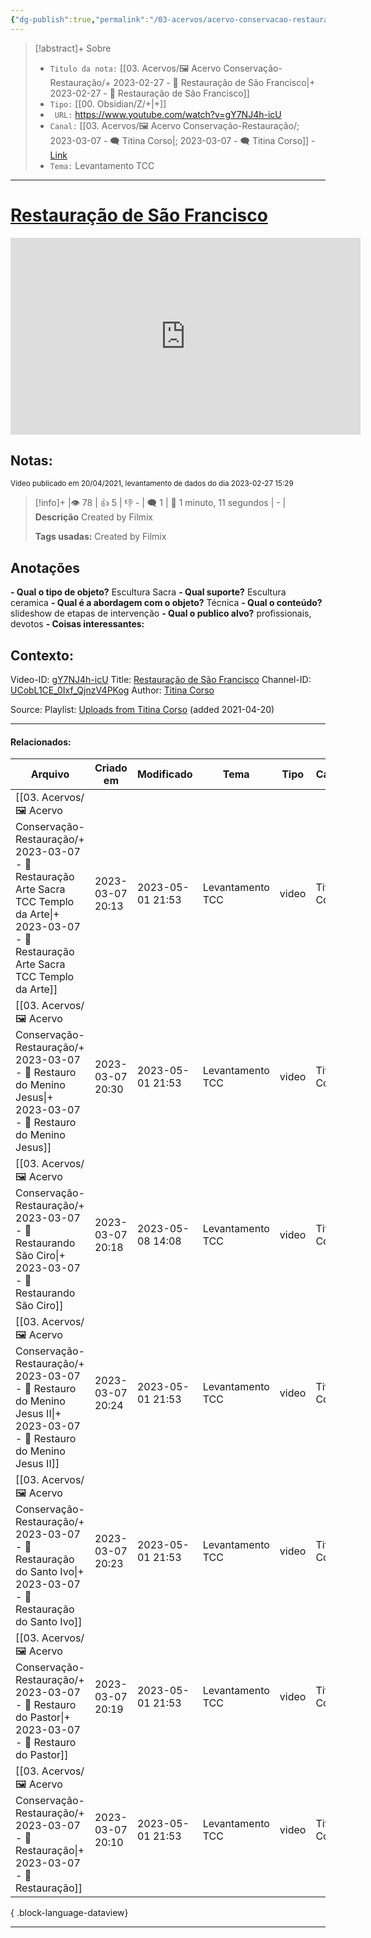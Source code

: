 ```yaml
---
{"dg-publish":true,"permalink":"/03-acervos/acervo-conservacao-restauracao/2023-02-27-restauracao-de-sao-francisco/","tags":["🖼️/🎥️"],"created":"2023-02-27T15:28:49.112-03:00","updated":"2023-05-05T15:08:16.029-03:00"}
---
```



>[!abstract]+ Sobre
>- `Titulo da nota:`  [[03. Acervos/🖼️ Acervo Conservação-Restauração/+ 2023-02-27   -  🎥️ Restauração de São Francisco\|+ 2023-02-27   -  🎥️ Restauração de São Francisco]]
>- `Tipo:`  [[00. Obsidian/Z/+\|+]]
>- ` URL:`  https://www.youtube.com/watch?v=gY7NJ4h-icU
>- `Canal:` [[03. Acervos/🖼️ Acervo Conservação-Restauração/; 2023-03-07 - 🗨️ Titina Corso\|; 2023-03-07 - 🗨️ Titina Corso]] - [Link](http://www.youtube.com/@TitinaCorso)
>- `Tema:`  Levantamento TCC
***

# [Restauração de São Francisco](https://www.youtube.com/watch?v=gY7NJ4h-icU)

<center><iframe width="560" height="315" src="https://www.youtube.com/embed/gY7NJ4h-icU" title="YouTube video player" frameborder="0" allow="accelerometer; autoplay; clipboard-write; encrypted-media; gyroscope; picture-in-picture" allowfullscreen></iframe></center>

## Notas:
<small> Vídeo publicado em 20/04/2021, levantamento de dados do dia 2023-02-27 15:29 </small> 

>[!info]+ |👁️ 78 | 👍 5 | 👎 - | 🗨️ 1 | 🎥️ 1 minuto, 11 segundos | - |
>**Descrição**
> Created by Filmix
> 
> **Tags usadas:** Created by Filmix

## Anotações
**- Qual o tipo de objeto?** 
	Escultura Sacra
**- Qual suporte?**
	Escultura ceramica
**- Qual é a abordagem com o objeto?**
	Técnica
**- Qual o conteúdo?**
	slideshow de etapas de intervenção
**- Qual o publico alvo?**
	profissionais, devotos
**- Coisas interessantes:**



## Contexto:

Video-ID: <a target='_blank' href='https://youtu.be/gY7NJ4h-icU'>gY7NJ4h-icU</a>
Title: <a target='_blank' href='https://youtu.be/gY7NJ4h-icU'>Restauração de São Francisco</a>
Channel-ID: <a target='_blank' href='https://www.youtube.com/channel/UCobL1CE_0Ixf_QjnzV4PKog'>UCobL1CE_0Ixf_QjnzV4PKog</a>
Author: <a target='_blank' href='https://www.youtube.com/channel/UCobL1CE_0Ixf_QjnzV4PKog'>Titina Corso</a>

Source: Playlist: <a target='_blank' href='https://www.youtube.com/playlist?list=UUobL1CE_0Ixf_QjnzV4PKog'>Uploads from Titina Corso</a> (added 2021-04-20)

***
#### Relacionados:
| Arquivo                                                                                                                                                                                | Criado em        | Modificado       | Tema             | Tipo  | Canal        |
| -------------------------------------------------------------------------------------------------------------------------------------------------------------------------------------- | ---------------- | ---------------- | ---------------- | ----- | ------------ |
| [[03. Acervos/🖼️ Acervo Conservação-Restauração/+ 2023-03-07   -  🎥️ Restauração Arte Sacra TCC Templo da Arte\|+ 2023-03-07   -  🎥️ Restauração Arte Sacra TCC Templo da Arte]] | 2023-03-07 20:13 | 2023-05-01 21:53 | Levantamento TCC | video | Titina Corso |
| [[03. Acervos/🖼️ Acervo Conservação-Restauração/+ 2023-03-07   -  🎥️ Restauro do Menino Jesus\|+ 2023-03-07   -  🎥️ Restauro do Menino Jesus]]                                   | 2023-03-07 20:30 | 2023-05-01 21:53 | Levantamento TCC | video | Titina Corso |
| [[03. Acervos/🖼️ Acervo Conservação-Restauração/+ 2023-03-07   -  🎥️ Restaurando São Ciro\|+ 2023-03-07   -  🎥️ Restaurando São Ciro]]                                           | 2023-03-07 20:18 | 2023-05-08 14:08 | Levantamento TCC | video | Titina Corso |
| [[03. Acervos/🖼️ Acervo Conservação-Restauração/+ 2023-03-07   -  🎥️ Restauro do Menino Jesus II\|+ 2023-03-07   -  🎥️ Restauro do Menino Jesus II]]                             | 2023-03-07 20:24 | 2023-05-01 21:53 | Levantamento TCC | video | Titina Corso |
| [[03. Acervos/🖼️ Acervo Conservação-Restauração/+ 2023-03-07   -  🎥️ Restauração do Santo Ivo\|+ 2023-03-07   -  🎥️ Restauração do Santo Ivo]]                                   | 2023-03-07 20:23 | 2023-05-01 21:53 | Levantamento TCC | video | Titina Corso |
| [[03. Acervos/🖼️ Acervo Conservação-Restauração/+ 2023-03-07   -  🎥️ Restauro do Pastor\|+ 2023-03-07   -  🎥️ Restauro do Pastor]]                                               | 2023-03-07 20:19 | 2023-05-01 21:53 | Levantamento TCC | video | Titina Corso |
| [[03. Acervos/🖼️ Acervo Conservação-Restauração/+ 2023-03-07   -  🎥️ Restauração\|+ 2023-03-07   -  🎥️ Restauração]]                                                             | 2023-03-07 20:10 | 2023-05-01 21:53 | Levantamento TCC | video | Titina Corso |

{ .block-language-dataview}
***